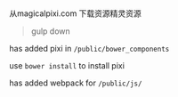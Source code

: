 ##




从magicalpixi.com 下载资源精灵资源

 > gulp down

has added pixi in `/public/bower_components`

use `bower install` to install pixi

has added webpack for `/public/js/`